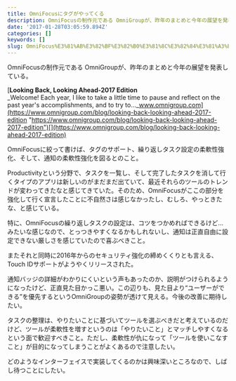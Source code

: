 ```yaml
---
title: OmniFocusにタグがやってくる
description: OmniFocusの制作元である OmniGroupが、昨年のまとめと今年の展望を発表している。
date: '2017-01-28T03:05:59.894Z'
categories: []
keywords: []
slug: OmniFocus%E3%81%AB%E3%82%BF%E3%82%B0%E3%81%8C%E3%82%84%E3%81%A3%E3%81%A6%E3%81%8F%E3%82%8B
---
```

OmniFocusの制作元である OmniGroupが、昨年のまとめと今年の展望を発表している。

[**Looking Back, Looking Ahead-2017 Edition**  
_Welcome! Each year, I like to take a little time to pause and reflect on the past year's accomplishments, and to try to…_www.omnigroup.com](https://www.omnigroup.com/blog/looking-back-looking-ahead-2017-edition "https://www.omnigroup.com/blog/looking-back-looking-ahead-2017-edition")[](https://www.omnigroup.com/blog/looking-back-looking-ahead-2017-edition)

OmniFocusに絞って書けば、タグのサポート、繰り返しタスク設定の柔軟性強化、そして、通知の柔軟性強化を図るとのこと。

Productivityという分野で、タスクを一覧し、そして完了したタスクを消して行くタイプのアプリは新しいのがまだまだ出ていて、最近それらのツールのトレンドが変わってきたなと感じてきていた。そのため、OmniFocusがここの部分を強化して行く宣言したことに不自然さは感じなかったし、むしろ、やっときたな、と感じている。

特に、OmniFocusの繰り返しタスクの設定は、コツをつかめればできるけど…みたいな感じなので、とっつきやすくなるかもしれないし、通知は正直自由に設定できない厳しさを感じていたので喜ぶべきこと。

またそれと同時に2016年からのセキュリティ強化の締めくくりとも言える、Touch IDサポートがようやくリリースされた。

通知バッジの詳細がわかりにくいという声もあったのか、説明がつけられるようになったけど、正直見た目かっこ悪い。この辺りも、見た目より“ユーザーができる”を優先するというOmniGroupの姿勢が透けて見える。今後の改善に期待したい。

タスクの整理は、やりたいことに基づいてツールを選ぶべきだと考えているのだけど、ツールが柔軟性を増すというのは「やりたいこと」とマッチしやすくなるという面で歓迎すべきこと。ただし、柔軟性が仇になって「ツールを使いこなすこと」が目的になってしまうことがよくあるので注意したい。

どのようなインターフェイスで実装してくるのかは興味深いところなので、しばし待つことにしたい。